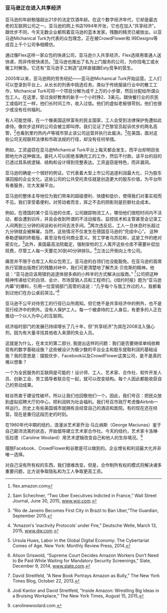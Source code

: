 ### 亚马逊正在进入共享经济

亚马逊的年龄勉强超出21岁的法定饮酒年龄。在这个数字经济年代，它却是最古老的互联网公司之一。亚马逊的网上书店1994年开张，它也在加入“共享经济”。跟优步不同，今天无数企业都照着亚马逊的蓝本发家。残酷的精灵已被放出，以亚马逊Michanical Turk为代表的众包理念，正在被CrowdFlower和 99Designs等成百上千个公司争相模仿。

通过像Flex这样一家众包的快递公司，亚马逊介入共享经济。Flex选择用普通人送快递，而非传统快递员。[^1]亚马逊也推出了名为上门服务的公司，为你找电工或水暖工时解急。它还有“亚马逊手工制造”这样直接跟Esty竞争的营生。

2005年以来，亚马逊网的劳务经纪——亚马逊Michanical Turk开始运营。工人们可以登录到平台上，从长长的列表中挑选任务。类似于传统服装行业中的散工工作，Michanical Turk可将一个项目分解为成千上万的小步骤，然后分配给所谓众包工人。在这里，受过良好教育的新手一个小时挣2、3美元。跟快餐行业的农民工或临时工一样，他们长时间工作，收入过低。他们的虚拟老板很苛刻。他们也很少或没有任何福利。

有人可能觉得，在一个像美国这样富有的民主国家，工人会受到法律保护免遭如此虐待。像优步这样的公司会被立即叫停。我们见证了巴黎官员起诉优步的两名高管，[^2]也看到里约热内卢等城市禁止该公司运营并执行此裁决。[^3]在美国，面对这些公司无视联邦法律和市政法规的行径，却没有任何举措。

例如，工资盗窃在亚马逊Michanical Turk平台上每天都会发生，而平台却明目张胆地允许这种做法。委托人可以拒绝准确完工的工作，然后不付款。该平台的目的已透过其系统逻辑、结构和设计得到完整表达。工资盗窃是特色，而非漏洞。

亚马逊的确是一个很好的例证。它代表着大型上市公司追逐利润最大化、只为股东谋回报的企业文化。这些公司的公共受托责任就是创造更大的股东价值，为平台所有者服务，壮大发展平台。

亚马逊的整体主导地位为我们带来的超级便利、快捷和低价，使得我们对事实视而不见。我们享受着便利，对劳动者而言，挥之不去的阴影则是巨额社会成本。

例如，在德国的某个亚马逊的仓库，公司跟踪物流工人，哪怕他们很短时间内不活动，都会遭到训斥，并且会收到所谓的不活动报告。监控技术和主管甚至会记录工人间两到三分钟的闲谈和长时间去洗手间。[^4]两次违反后，工人一旦休息时长超过九分钟就会被解雇。当然，这些情况不仅发生在德国亚马逊的“完成中心”。 这种泰勒逻辑的终极版，甚至没有任何商业意义。劳工学者乌苏拉称，这是工作的绝对密实化。[^5]此外，美国最高法院裁定，强制安检的工人离开这些仓库不需要补偿加班费，尽管工人每一天要花30到40分钟排队。[^6]立法公开倒向上市公司。

痛苦并不限于仓库工人和众包劳工。亚马逊的白领们也没能豁免。在亚马逊的首席执行官跟出版商们的残酷对峙中，我们可更清楚地了解杰夫·贝佐斯的精神。他说：“亚马逊应该用猎豹追逐体弱多病的小羚羊的方式解决出版商。” [^7]公司把这种精神传递给它的白领、会计、市场营销人员和工程师们。《纽约时报》题为“亚马逊内幕”的爆料，引用一位营销部门高管的话说：“几乎每个与我工作过的人，我都看到过他们在办公桌前哭泣。”[^8]

亚马逊不公平对待劳工的行径已众所周知。但它绝不是共享经济中的例外，也不是现行经济中的例外。没有人保护工人。每一个被虐待的工人身后，有更多的人正在推动一个以人为中心的互联网。

经济临时部门的发展已持续增长了几十年，但“共享经济”为其在2008注入强心剂，因为有大量寻找其他收入来源的失业人员。

这就是为什么，在本文的第二部分, 我提出这样的问题：我们是否要继续单纯依赖现有的数字基础设施？这些被设计为极少数的平台业主和股东提取利润的基础设施？我的意思是：摆脱优步、Facebook以及CrowdFlower这类公司，是不是真的难以想象？

一个为全民服务的互联网是可能的！设计师、工人、艺术家、合作社、软件开发人员、创新工会、劳工倡导者联合在一起，就可以改变结构。每个人因此都能收获自己的劳动成果。

硅谷热衷于建设性破坏。所以让我们也回敬他们一个。因此，我们号召：把民众放到虚拟招聘大厅的中心，把利润转为社会福利。我们号召市政厅考虑像Airbnb一样运行。历史上有些美国城市就拥有且经营自己的酒店和医院。有的现在还在经营。现在是重归这段历史的时刻。

在1960年代中期的纽约，浪漫派艺术家乔治·马丘纳斯（George Maciunas）鉴于自己颠沛流离的状态，开始倡导建立艺术家合作社。今天的纽约，艺术家卡洛琳·伍拉德（Caroline Woolard）用艺术逻辑改变自己和他人的生存境况。[^9]

摆脱Facebook、CrowdFlower和谷歌是可以做到的。企业增长和利润最大化并非唯一选择。

对自己没有所有权的东西，我们很难改变。但是，合作制所有权的模式将解决诸多重要问题，比方说争取隐私和为工人争取更高工资。


[^1]: flex.amazon.com

[^2]: Sam Schechner, “Two Uber Executives Indicted in France,” Wall Street Journal, June 30, 2015, www.wsj.com.

[^3]: “Rio de Janeiro Becomes First City in Brazil to Ban Uber,”The Guardian, September 2015.

[^4]: “Amazon′s ′inactivity Protocols′ under Fire,” Deutsche Welle, March 13, 2015, www.dw.com.

[^5]: Ursula Huws, Labor in the Global Digital Economy: The Cybertariat Comes of Age. New York: Monthly Review Press, 2014.

[^6]: Alison Griswold, “Supreme Court Decides Amazon Workers Don’t Need to Be Paid While Waiting for Mandatory Security Screenings,” Slate, December 9, 2014, www.slate.com.

[^7]: David Streitfeld, “A New Book Portrays Amazon as Bully,” The New York Times Blog, October 22, 2013.

[^8]: Jodi Kantor and David Streitfeld, “Inside Amazon: Wrestling Big Ideas in a Bruising Workplace,” The New York Times, August 15, 2015.

[^9]: carolinewoolard.com.

